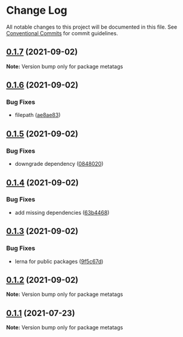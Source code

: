 # Change Log

All notable changes to this project will be documented in this file.
See [Conventional Commits](https://conventionalcommits.org) for commit guidelines.

## [0.1.7](https://github.com/microlinkhq/metatags/compare/v0.1.6...v0.1.7) (2021-09-02)

**Note:** Version bump only for package metatags





## [0.1.6](https://github.com/microlinkhq/metatags/compare/v0.1.5...v0.1.6) (2021-09-02)


### Bug Fixes

* filepath ([ae8ae83](https://github.com/microlinkhq/metatags/commit/ae8ae83ade4a6705b9657f127fe5d2244ae9ef28))





## [0.1.5](https://github.com/microlinkhq/metatags/compare/v0.1.4...v0.1.5) (2021-09-02)


### Bug Fixes

* downgrade dependency ([0848020](https://github.com/microlinkhq/metatags/commit/08480205f49508930c02a2cca83810c3f292d2d4))





## [0.1.4](https://github.com/microlinkhq/metatags/compare/v0.1.3...v0.1.4) (2021-09-02)


### Bug Fixes

* add missing dependencies ([63b4468](https://github.com/microlinkhq/metatags/commit/63b4468640f380a61f80f4370d7a5252e7b95714))





## [0.1.3](https://github.com/microlinkhq/metatags/compare/v0.1.2...v0.1.3) (2021-09-02)


### Bug Fixes

* lerna for public packages ([9f5c67d](https://github.com/microlinkhq/metatags/commit/9f5c67d70fc72ac7767fa6b59a3209f76645a157))





## [0.1.2](https://github.com/microlinkhq/metatags/compare/v0.1.1...v0.1.2) (2021-09-02)

**Note:** Version bump only for package metatags





## [0.1.1](https://github.com/microlinkhq/metatags/compare/v0.1.0...v0.1.1) (2021-07-23)

**Note:** Version bump only for package metatags
